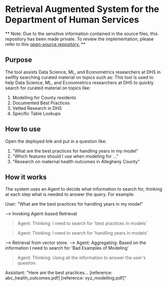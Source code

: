 # Retrieval Augmented System for the Department of Human Services

** Note: Due to the sensitive information contained in the source files, this repository has been made private. To review the implementation, please refer to this [open-source repository.](https://github.com/shayanalis/Retrieval-Augmented-Generation-for-Product-Management) **

## Purpose
The tool assists Data Science, ML, and Econometrics researchers at DHS in swiftly searching curated material on topics such as:
This tool is used to help Data Science, ML, and Econometrics researchers at DHS to quickly search for curated material on topics like:
1. Modelling for County residents
2. Documented Best Practices
3. Vetted Research in DHS
4. Specific Table Lookups

## How to use
Open the deployed link and put in a question like:

1. "What are the best practices for handling years in my model"
2. "Which features should I use when modeling for ..."
3. "Research on maternal health outcomes in Allegheny County"

## How it works
The system uses an Agent to decide what information to search for, thinking at each step what is needed to answer the query. For example:


User: "What are the best practices for handling years in my model"

--> Invoking Agent-based Retrieval
> Agent: Thinking: I need to search for 'best practices in models'

> Agent: Thinking: I need to search for 'handling years in models'

--> Retrieval from vector store. 
--> Agent: Aggregating: Based on the information I need to search for 'Bad Examples of Modeling'

> Agent: Thinking: Using all the information to answer the user's question.

Assistant: "Here are the best practices... [reference: abc_health_outcomes.pdf] [reference: xyz_modelling.pdf]"
